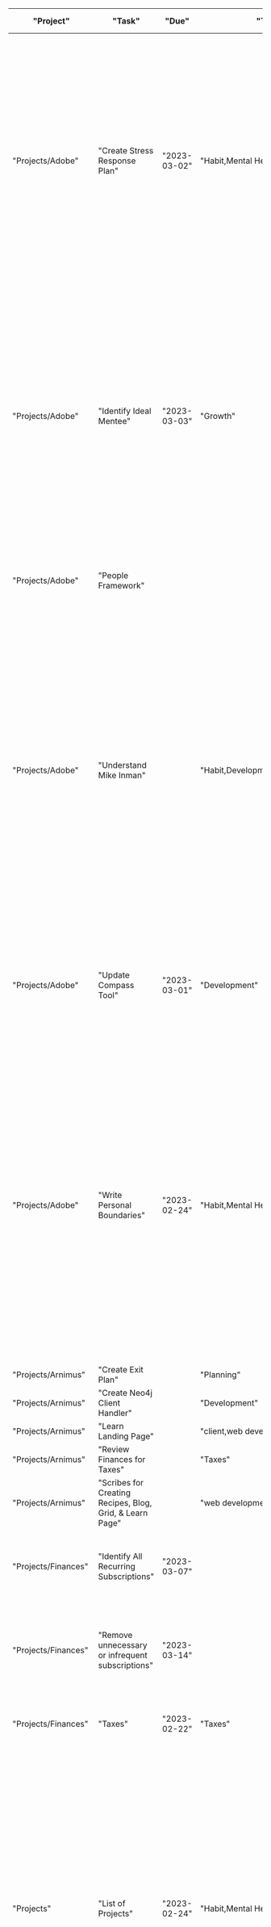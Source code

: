 | "Project"                      | "Task"                                                   | "Due"        | "Tags"                              | "Complete" | "Action"                                                                                                                                                                                                                                                                                        | "Importance"                                                                                                                                                                                                                                                                                                                                                           | "due"        | "Client"            | "published" | "Description"                                                                                                              | "Contact" | "Systems"                   | "Due-Date"   | "Tools"           | 
|--------------------------------|----------------------------------------------------------|--------------|-------------------------------------|------------|-------------------------------------------------------------------------------------------------------------------------------------------------------------------------------------------------------------------------------------------------------------------------------------------------|------------------------------------------------------------------------------------------------------------------------------------------------------------------------------------------------------------------------------------------------------------------------------------------------------------------------------------------------------------------------|--------------|---------------------|-------------|----------------------------------------------------------------------------------------------------------------------------|-----------|-----------------------------|--------------|-------------------| 
| "Projects/Adobe"               | "Create Stress Response Plan"                            | "2023-03-02" | "Habit,Mental Health"               | false      | "Create a plan for both proactive and reactive responses to stressors and challenging meetings (e.g. block next 15-30 mins after meetings to workout, schedule regular meditation, identify 1-3 positive aspects of the meeting)"                                                               | "Planning for a number of eventualities will help alleviate the buildup of stress and allow for postive and thoughtful engagement. Attempting to identify positive aspects of every meeting will help to build a more overall positive attitude and approach with colleagues and situations."                                                                          |              |                     |             |                                                                                                                            |           |                             |              |                   | 
| "Projects/Adobe"               | "Identify Ideal Mentee"                                  | "2023-03-03" | "Growth"                            | false      | "Whether for literal or as a thought-exercise, identify the type of mentee or team member you'd like to coach and mentor."                                                                                                                                                                      | "Val has mentioned participting in some of the Adobe mentoring programs as a way to help demonstrate people growth. Understanding the ideal candidates for such an effort will facilitate career growth discussions and help others identify how to best support my success as a people manager."                                                                      |              |                     |             |                                                                                                                            |           |                             |              |                   | 
| "Projects/Adobe"               | "People Framework"                                       |              |                                     |            | "Develop framework to categorize indivuals (instead of ally/enemy)"                                                                                                                                                                                                                             |                                                                                                                                                                                                                                                                                                                                                                        |              |                     |             |                                                                                                                            |           |                             |              |                   | 
| "Projects/Adobe"               | "Understand Mike Inman"                                  |              | "Habit,Development"                 |            | "Learn about Mike"                                                                                                                                                                                                                                                                              | "The only understanding I have of Mike is based on perspectives from individuals that have historically found others problematic. There's evidence that he's likely effective in his own right, while little evidence to support the case otherwise. In either case, understanding Mike will help me know how to be as effective as possible with direct interctions." |              |                     |             |                                                                                                                            |           |                             |              |                   | 
| "Projects/Adobe"               | "Update Compass Tool"                                    | "2023-03-01" | "Development"                       | false      | "After review with Micah, agreed to make updates to Compass tool upon return. See note for further details."                                                                                                                                                                                    | "Supports Micah in providing a valueable utility for CSMs for Summit, strengthening professional relationship"                                                                                                                                                                                                                                                         |              |                     |             |                                                                                                                            |           |                             |              |                   | 
| "Projects/Adobe"               | "Write Personal Boundaries"                              | "2023-02-24" | "Habit,Mental Health"               | false      | "Create a list of personal boundaries and the conditions in which they can be bypassed (e.g. same-day meetings if discussed via Slack previously / weekend work when prior commitment made by me was not met) along with responses when violated (weekend work = PTO within following 2 weeks)" | "Clearly identifying and outlining personal boundaries along with bypass conditions and responses will create a systemic way of approaching difficult or otherwise frustrating asks in a manner that is consistent and limits the amount of mental effort required."                                                                                                   |              |                     |             |                                                                                                                            |           |                             |              |                   | 
| "Projects/Arnimus"             | "Create Exit Plan"                                       |              | "Planning"                          | false      |                                                                                                                                                                                                                                                                                                 |                                                                                                                                                                                                                                                                                                                                                                        | "2023-02-24" | "Fantasy Carage"    |             |                                                                                                                            |           |                             |              |                   | 
| "Projects/Arnimus"             | "Create Neo4j Client Handler"                            |              | "Development"                       | false      |                                                                                                                                                                                                                                                                                                 |                                                                                                                                                                                                                                                                                                                                                                        | "2023-03-03" | "Fantasy Carage"    |             |                                                                                                                            |           |                             |              |                   | 
| "Projects/Arnimus"             | "Learn Landing Page"                                     |              | "client,web development"            | false      |                                                                                                                                                                                                                                                                                                 |                                                                                                                                                                                                                                                                                                                                                                        | "2023-03-15" | "Inclusive Cuisine" | false       |                                                                                                                            |           |                             |              |                   | 
| "Projects/Arnimus"             | "Review Finances for Taxes"                              |              | "Taxes"                             | false      |                                                                                                                                                                                                                                                                                                 |                                                                                                                                                                                                                                                                                                                                                                        | "2023-02-24" | "N/A"               |             |                                                                                                                            |           |                             |              |                   | 
| "Projects/Arnimus"             | "Scribes for Creating Recipes, Blog, Grid, & Learn Page" |              | "web development"                   | false      |                                                                                                                                                                                                                                                                                                 |                                                                                                                                                                                                                                                                                                                                                                        | "2023-02-23" | "Inclusive Cuisine" |             |                                                                                                                            |           |                             |              |                   | 
| "Projects/Finances"            | "Identify All Recurring Subscriptions"                   | "2023-03-07" |                                     | false      |                                                                                                                                                                                                                                                                                                 |                                                                                                                                                                                                                                                                                                                                                                        |              |                     |             | "Collect and review all recurring subscriptions, utilize apps were possible"                                               |           |                             |              |                   | 
| "Projects/Finances"            | "Remove unnecessary or infrequent subscriptions"         | "2023-03-14" |                                     | false      |                                                                                                                                                                                                                                                                                                 |                                                                                                                                                                                                                                                                                                                                                                        |              |                     |             | "Remove all subscriptions that have not been used within last 6 months OR 1 year for annual subscriptions"                 |           |                             |              |                   | 
| "Projects/Finances"            | "Taxes"                                                  | "2023-02-22" | "Taxes"                             | false      |                                                                                                                                                                                                                                                                                                 |                                                                                                                                                                                                                                                                                                                                                                        |              |                     |             | "Collect and send all tax documents to Jofi for 2023 tax season"                                                           |           |                             |              |                   | 
| "Projects"                     | "List of Projects"                                       | "2023-02-24" | "Habit,Mental Health"               | false      | "Create a list of personal boundaries and the conditions in which they can be bypassed (e.g. same-day meetings if discussed via Slack previously / weekend work when prior commitment made by me was not met) along with responses when violated (weekend work = PTO within following 2 weeks)" | "Clearly identifying and outlining personal boundaries along with bypass conditions and responses will create a systemic way of approaching difficult or otherwise frustrating asks in a manner that is consistent and limits the amount of mental effort required."                                                                                                   |              |                     |             |                                                                                                                            |           |                             |              |                   | 
| "Projects/Rebuilding Together" | "Connect with Salesforce API"                            | "2023-02-24" | "Development,Reporting,Integration" | false      |                                                                                                                                                                                                                                                                                                 |                                                                                                                                                                                                                                                                                                                                                                        |              |                     |             |                                                                                                                            | "None"    | "Salesforce,Custom,Postman" |              |                   | 
| "Projects/Rebuilding Together" | "Create Operational Reports"                             | "2023-02-24" | "Configuration,Reporting"           | false      |                                                                                                                                                                                                                                                                                                 |                                                                                                                                                                                                                                                                                                                                                                        |              |                     |             |                                                                                                                            | "Patti"   | "Salesforce"                |              |                   | 
| "Projects/Rebuilding Together" | "Update AMI Automation"                                  | "2023-02-18" | "Development"                       | false      |                                                                                                                                                                                                                                                                                                 |                                                                                                                                                                                                                                                                                                                                                                        |              |                     |             |                                                                                                                            | "Miranda" | "Salesforce"                |              |                   | 
| "Projects/Rebuilding Together" | "Volunteer Sign-Up Form"                                 | "2023-03-10" | "Configuration,Development"         | false      |                                                                                                                                                                                                                                                                                                 |                                                                                                                                                                                                                                                                                                                                                                        |              |                     |             |                                                                                                                            | "Don"     | "Salesforce"                |              |                   | 
| "Projects/Weight Loss"         | "Identify Primary Method"                                |              |                                     | false      |                                                                                                                                                                                                                                                                                                 |                                                                                                                                                                                                                                                                                                                                                                        |              |                     |             | "Choose which system (calorie counting, fasting, extreme exercise) that will be used as the primary weight-loss mechanism" |           |                             | "2023-02-22" | "Apps, Check-Ins" | 
| "Projects/Weight Loss"         | "Outline Workout Plan"                                   |              |                                     | false      |                                                                                                                                                                                                                                                                                                 |                                                                                                                                                                                                                                                                                                                                                                        |              |                     |             | "Determine workout routine that is sustainable that will be incorporated into overall plan"                                |           |                             | "2023-03-07" |                   | 
| "Projects/Weight Loss"         | "Setup Reminder System"                                  |              | "Habit"                             | false      |                                                                                                                                                                                                                                                                                                 |                                                                                                                                                                                                                                                                                                                                                                        |              |                     |             | "Setup reminders around home to do certain exercises upon an event (e.g. 5 push-ups when entering house)"                  |           |                             | "2023-02-24" | "Sticky Notes"    | 
| "Projects/Weight Loss"         | "Setup Tracking System"                                  |              |                                     | false      |                                                                                                                                                                                                                                                                                                 |                                                                                                                                                                                                                                                                                                                                                                        |              |                     |             | "Determine ideal weight and setup tracking system (ideally with reporting capability)"                                     |           |                             | "2023-02-18" | "Apps"            | 
